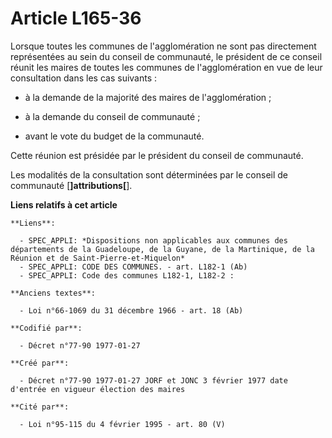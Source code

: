 # Article L165-36

Lorsque toutes les communes de l'agglomération ne sont pas directement représentées au sein du conseil de communauté, le
président de ce conseil réunit les maires de toutes les communes de l'agglomération en vue de leur consultation dans les cas
suivants :

- à la demande de la majorité des maires de l'agglomération ; 

- à la demande du conseil de communauté ; 

- avant le vote du budget de la communauté. 

Cette réunion est présidée par le président du conseil de communauté. 

Les modalités de la consultation sont déterminées par le conseil de communauté [**]attributions[**].

**Liens relatifs à cet article**

	**Liens**:

	  - SPEC_APPLI: *Dispositions non applicables aux communes des départements de la Guadeloupe, de la Guyane, de la Martinique, de la Réunion et de Saint-Pierre-et-Miquelon*
	  - SPEC_APPLI: CODE DES COMMUNES. - art. L182-1 (Ab)
	  - SPEC_APPLI: Code des communes L182-1, L182-2 :

	**Anciens textes**:

	  - Loi n°66-1069 du 31 décembre 1966 - art. 18 (Ab)

	**Codifié par**:

	  - Décret n°77-90 1977-01-27

	**Créé par**:

	  - Décret n°77-90 1977-01-27 JORF et JONC 3 février 1977 date d'entrée en vigueur élection des maires

	**Cité par**:

	  - Loi n°95-115 du 4 février 1995 - art. 80 (V)
